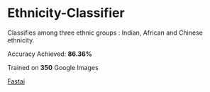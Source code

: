 # Ethnicity-Classifier
Classifies among three ethnic groups : Indian, African and Chinese ethnicity.

Accuracy Achieved: <b>86.36%</b>
  
Trained on <b>350</b> Google Images 

[Fastai](https://www.fast.ai/)

